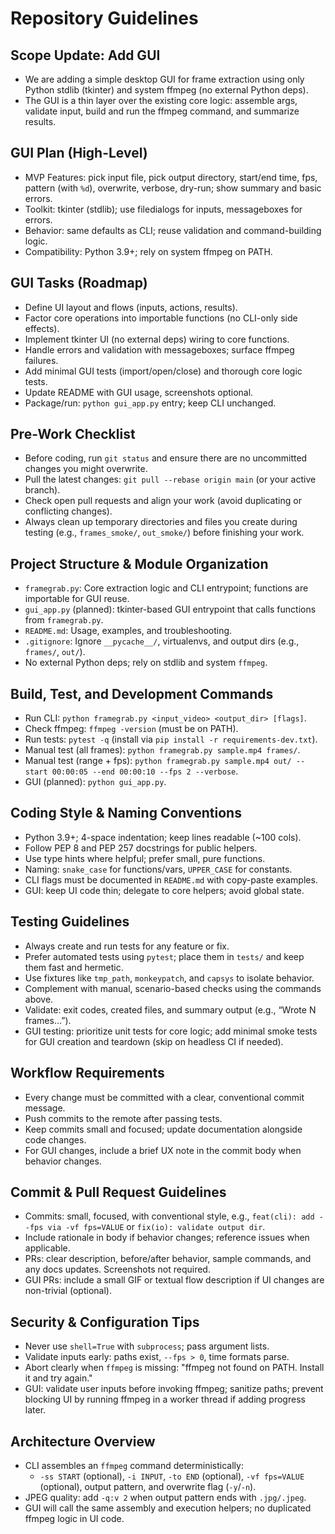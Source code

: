# Repository Guidelines

## Scope Update: Add GUI
- We are adding a simple desktop GUI for frame extraction using only Python stdlib (tkinter) and system ffmpeg (no external Python deps).
- The GUI is a thin layer over the existing core logic: assemble args, validate input, build and run the ffmpeg command, and summarize results.

## GUI Plan (High-Level)
- MVP Features: pick input file, pick output directory, start/end time, fps, pattern (with `%d`), overwrite, verbose, dry-run; show summary and basic errors.
- Toolkit: tkinter (stdlib); use filedialogs for inputs, messageboxes for errors.
- Behavior: same defaults as CLI; reuse validation and command-building logic.
- Compatibility: Python 3.9+; rely on system ffmpeg on PATH.

## GUI Tasks (Roadmap)
- Define UI layout and flows (inputs, actions, results).
- Factor core operations into importable functions (no CLI-only side effects).
- Implement tkinter UI (no external deps) wiring to core functions.
- Handle errors and validation with messageboxes; surface ffmpeg failures.
- Add minimal GUI tests (import/open/close) and thorough core logic tests.
- Update README with GUI usage, screenshots optional.
- Package/run: `python gui_app.py` entry; keep CLI unchanged.

## Pre-Work Checklist
- Before coding, run `git status` and ensure there are no uncommitted changes you might overwrite.
- Pull the latest changes: `git pull --rebase origin main` (or your active branch).
- Check open pull requests and align your work (avoid duplicating or conflicting changes).
- Always clean up temporary directories and files you create during testing (e.g., `frames_smoke/`, `out_smoke/`) before finishing your work.

## Project Structure & Module Organization
- `framegrab.py`: Core extraction logic and CLI entrypoint; functions are importable for GUI reuse.
- `gui_app.py` (planned): tkinter-based GUI entrypoint that calls functions from `framegrab.py`.
- `README.md`: Usage, examples, and troubleshooting.
- `.gitignore`: Ignore `__pycache__/`, virtualenvs, and output dirs (e.g., `frames/`, `out/`).
- No external Python deps; rely on stdlib and system `ffmpeg`.

## Build, Test, and Development Commands
- Run CLI: `python framegrab.py <input_video> <output_dir> [flags]`.
- Check ffmpeg: `ffmpeg -version` (must be on PATH).
- Run tests: `pytest -q` (install via `pip install -r requirements-dev.txt`).
- Manual test (all frames): `python framegrab.py sample.mp4 frames/`.
- Manual test (range + fps): `python framegrab.py sample.mp4 out/ --start 00:00:05 --end 00:00:10 --fps 2 --verbose`.
- GUI (planned): `python gui_app.py`.

## Coding Style & Naming Conventions
- Python 3.9+; 4-space indentation; keep lines readable (~100 cols).
- Follow PEP 8 and PEP 257 docstrings for public helpers.
- Use type hints where helpful; prefer small, pure functions.
- Naming: `snake_case` for functions/vars, `UPPER_CASE` for constants.
- CLI flags must be documented in `README.md` with copy-paste examples.
- GUI: keep UI code thin; delegate to core helpers; avoid global state.

## Testing Guidelines
- Always create and run tests for any feature or fix.
- Prefer automated tests using `pytest`; place them in `tests/` and keep them fast and hermetic.
- Use fixtures like `tmp_path`, `monkeypatch`, and `capsys` to isolate behavior.
- Complement with manual, scenario-based checks using the commands above.
- Validate: exit codes, created files, and summary output (e.g., “Wrote N frames…”).
- GUI testing: prioritize unit tests for core logic; add minimal smoke tests for GUI creation and teardown (skip on headless CI if needed).

## Workflow Requirements
- Every change must be committed with a clear, conventional commit message.
- Push commits to the remote after passing tests.
- Keep commits small and focused; update documentation alongside code changes.
- For GUI changes, include a brief UX note in the commit body when behavior changes.

## Commit & Pull Request Guidelines
- Commits: small, focused, with conventional style, e.g., `feat(cli): add --fps via -vf fps=VALUE` or `fix(io): validate output dir`.
- Include rationale in body if behavior changes; reference issues when applicable.
- PRs: clear description, before/after behavior, sample commands, and any docs updates. Screenshots not required.
- GUI PRs: include a small GIF or textual flow description if UI changes are non-trivial (optional).

## Security & Configuration Tips
- Never use `shell=True` with `subprocess`; pass argument lists.
- Validate inputs early: paths exist, `--fps > 0`, time formats parse.
- Abort clearly when `ffmpeg` is missing: "ffmpeg not found on PATH. Install it and try again."
- GUI: validate user inputs before invoking ffmpeg; sanitize paths; prevent blocking UI by running ffmpeg in a worker thread if adding progress later.

## Architecture Overview
- CLI assembles an `ffmpeg` command deterministically:
  - `-ss START` (optional), `-i INPUT`, `-to END` (optional), `-vf fps=VALUE` (optional), output pattern, and overwrite flag (`-y`/`-n`).
- JPEG quality: add `-q:v 2` when output pattern ends with `.jpg/.jpeg`.
- GUI will call the same assembly and execution helpers; no duplicated ffmpeg logic in UI code.
